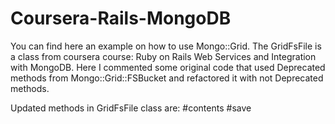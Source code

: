 # Coursera-Rails-MongoDB


You can find here an example on how to use
Mongo::Grid.
The GridFsFile is a class from coursera course: Ruby on Rails Web Services and Integration with MongoDB.
Here I commented some original code that used Deprecated methods from Mongo::Grid::FSBucket and refactored it with not Deprecated methods.

Updated methods in GridFsFile class are:
#contents
#save
